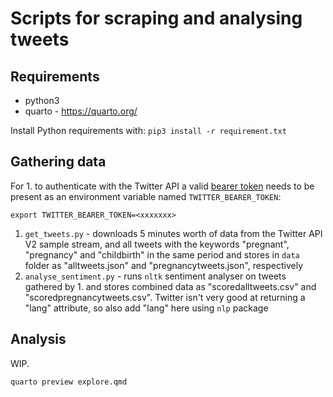 # Scripts for scraping and analysing tweets 

## Requirements

* python3
* quarto - https://quarto.org/

Install Python requirements with:
```pip3 install -r requirement.txt```


## Gathering data

For 1. to authenticate with the Twitter API a valid [bearer token](https://developer.twitter.com/en/docs/authentication/oauth-2-0/bearer-tokens) needs to be present as 
an environment variable named `TWITTER_BEARER_TOKEN`:

```export TWITTER_BEARER_TOKEN=<xxxxxxx>```

1. `get_tweets.py` - downloads 5 minutes worth of data from the Twitter API V2 sample stream, and 
all tweets with the keywords "pregnant", "pregnancy" and "childbirth" in the same period and stores in `data` folder as
"alltweets.json" and "pregnancytweets.json", respectively
2. `analyse_sentiment.py` - runs `nltk` sentiment analyser on tweets gathered by 1. and stores combined data as 
 "scoredalltweets.csv" and "scoredpregnancytweets.csv". Twitter isn't very good at returning a "lang" attribute, so 
 also add "lang" here using `nlp` package

## Analysis

WIP.

```quarto preview explore.qmd```
